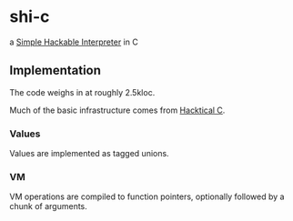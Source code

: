 # shi-c
a [Simple Hackable Interpreter](https://github.com/codr7/shi) in C

## Implementation
The code weighs in at roughly 2.5kloc.

Much of the basic infrastructure comes from [Hacktical C](https://github.com/codr7/hacktical-c).

### Values
Values are implemented as tagged unions.

### VM
VM operations are compiled to function pointers, optionally followed by a chunk of arguments.
